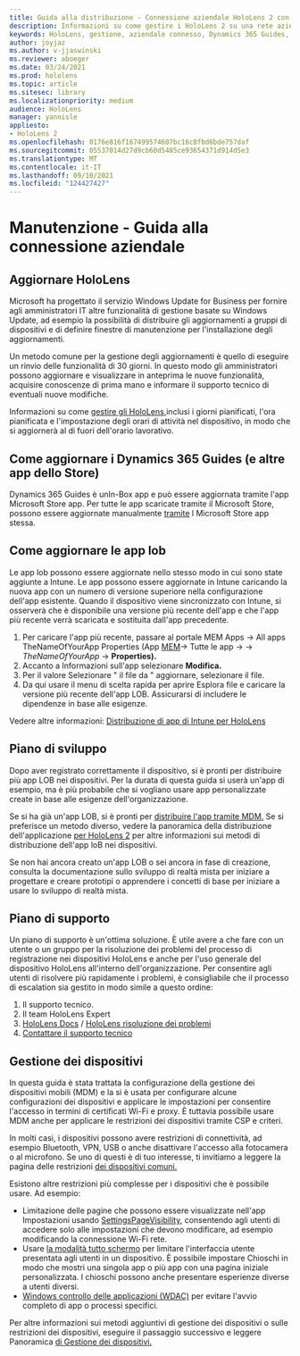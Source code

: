 ```yaml
---
title: Guida alla distribuzione - Connessione aziendale HoloLens 2 con Dynamics 365 Guides - Manutenzione
description: Informazioni su come gestire i HoloLens 2 su una rete aziendale connessa con Dynamics 365 Guides.
keywords: HoloLens, gestione, aziendale connesso, Dynamics 365 Guides, AAD, Azure AD, MDM, gestione dei dispositivi mobili
author: joyjaz
ms.author: v-jjaswinski
ms.reviewer: aboeger
ms.date: 03/24/2021
ms.prod: hololens
ms.topic: article
ms.sitesec: library
ms.localizationpriority: medium
audience: HoloLens
manager: yannisle
appliesto:
- HoloLens 2
ms.openlocfilehash: 0176e816f167499574607bc16c8fbd6bde757daf
ms.sourcegitcommit: 05537014d27d9cb60d5485ce93654371d914d5e3
ms.translationtype: MT
ms.contentlocale: it-IT
ms.lasthandoff: 09/10/2021
ms.locfileid: "124427427"
---
```

# <a name="maintain---corporate-connected-guide"></a>Manutenzione - Guida alla connessione aziendale

## <a name="update-hololens"></a>Aggiornare HoloLens

Microsoft ha progettato il servizio Windows Update for Business per fornire agli amministratori IT altre funzionalità di gestione basate su Windows Update, ad esempio la possibilità di distribuire gli aggiornamenti a gruppi di dispositivi e di definire finestre di manutenzione per l'installazione degli aggiornamenti.

Un metodo comune per la gestione degli aggiornamenti è quello di eseguire un rinvio delle funzionalità di 30 giorni. In questo modo gli amministratori possono aggiornare e visualizzare in anteprima le nuove funzionalità, acquisire conoscenze di prima mano e informare il supporto tecnico di eventuali nuove modifiche.

Informazioni su come [gestire gli HoloLens,](/hololens/hololens-updates)inclusi i giorni pianificati, l'ora pianificata e l'impostazione degli orari di attività nel dispositivo, in modo che si aggiornerà al di fuori dell'orario lavorativo.

## <a name="how-to-update-dynamics-365-guides-and-other-store-apps"></a>Come aggiornare i Dynamics 365 Guides (e altre app dello Store)

Dynamics 365 Guides è unIn-Box app e può essere aggiornata tramite l'app Microsoft Store app. Per tutte le app scaricate tramite il Microsoft Store, possono essere aggiornate manualmente [tramite](/hololens/holographic-store-apps#update-apps) l Microsoft Store app stessa.

## <a name="how-to-update-lob-apps"></a>Come aggiornare le app lob

Le app lob possono essere aggiornate nello stesso modo in cui sono state aggiunte a Intune. Le app possono essere aggiornate in Intune caricando la nuova app con un numero di versione superiore nella configurazione dell'app esistente. Quando il dispositivo viene sincronizzato con Intune, si osserverà che è disponibile una versione più recente dell'app e che l'app più recente verrà scaricata e sostituita dall'app precedente.

1. Per caricare l'app più recente, passare al portale MEM Apps -> All apps TheNameOfYourApp Properties (App [MEM](https://endpoint.microsoft.com/#home)-> Tutte le app  ->     ->  *TheNameOfYourApp*  ->  **Properties).**
2. Accanto a Informazioni sull'app selezionare **Modifica.**
3. Per il valore Selezionare &quot; il file da &quot; aggiornare, selezionare il file.
4. Da qui usare il menu di scelta rapida per aprire Esplora file e caricare la versione più recente dell'app LOB. Assicurarsi di includere le dipendenze in base alle esigenze.

Vedere altre informazioni: [Distribuzione di app di Intune per HoloLens](/hololens/app-deploy-intune)

## <a name="development-plan"></a>Piano di sviluppo

Dopo aver registrato correttamente il dispositivo, si è pronti per distribuire più app LOB nei dispositivi. Per la durata di questa guida si userà un'app di esempio, ma è più probabile che si vogliano usare app personalizzate create in base alle esigenze dell'organizzazione.

Se si ha già un'app LOB, si è pronti per [distribuire l'app tramite MDM.](/hololens/app-deploy-intune) Se si preferisce un metodo diverso, vedere la panoramica della distribuzione dell'applicazione [per HoloLens 2](/hololens/app-deploy-overview) per altre informazioni sui metodi di distribuzione dell'app loB nei dispositivi.

Se non hai ancora creato un'app LOB o sei ancora in fase di creazione, consulta la documentazione sullo sviluppo di realtà mista per iniziare a progettare e creare prototipi o apprendere i concetti di base per iniziare a usare lo sviluppo di realtà [](/windows/mixed-reality/design/design) mista. [](/windows/mixed-reality/discover/get-started-with-mr)

## <a name="support-plan"></a>Piano di supporto

Un piano di supporto è un'ottima soluzione. È utile avere a che fare con un utente o un gruppo per la risoluzione dei problemi del processo di registrazione nei dispositivi HoloLens e anche per l'uso generale del dispositivo HoloLens all'interno dell'organizzazione. Per consentire agli utenti di risolvere più rapidamente i problemi, è consigliabile che il processo di escalation sia gestito in modo simile a questo ordine:

1. Il supporto tecnico.
2. Il team HoloLens Expert
3. [HoloLens Docs](/hololens/)  /  [HoloLens risoluzione dei problemi](/hololens/hololens-troubleshooting)
4. [Contattare il supporto tecnico](https://support.serviceshub.microsoft.com/supportforbusiness/create?sapId=e9391227-fa6d-927b-0fff-f96288631b8f)

## <a name="device-management"></a>Gestione dei dispositivi

In questa guida è stata trattata la configurazione della gestione dei dispositivi mobili (MDM) e la si è usata per configurare alcune configurazioni dei dispositivi e applicare le impostazioni per consentire l'accesso in termini di certificati Wi-Fi e proxy. È tuttavia possibile usare MDM anche per applicare le restrizioni dei dispositivi tramite CSP e criteri.

In molti casi, i dispositivi possono avere restrizioni di connettività, ad esempio Bluetooth, VPN, USB o anche disattivare l'accesso alla fotocamera o al microfono. Se uno di questi è di tuo interesse, ti invitiamo a leggere la pagina delle restrizioni [dei dispositivi comuni.](/hololens/hololens-common-device-restrictions)

Esistono altre restrizioni più complesse per i dispositivi che è possibile usare. Ad esempio:

- Limitazione delle pagine che possono essere visualizzate nell'app Impostazioni usando [SettingsPageVisibility](/hololens/settings-uri-list), consentendo agli utenti di accedere solo alle impostazioni che devono modificare, ad esempio modificando la connessione Wi-Fi rete.
- Usare [la modalità tutto schermo](/hololens/hololens-kiosk) per limitare l'interfaccia utente presentata agli utenti in un dispositivo. È possibile impostare Chioschi in modo che mostri una singola app o più app con una pagina iniziale personalizzata. I chioschi possono anche presentare esperienze diverse a utenti diversi.
- [Windows controllo delle applicazioni (WDAC)](/hololens/windows-defender-application-control-wdac) per evitare l'avvio completo di app o processi specifici.

Per altre informazioni sui metodi aggiuntivi di gestione dei dispositivi o sulle restrizioni dei dispositivi, eseguire il passaggio successivo e leggere Panoramica [di Gestione dei dispositivi.](/hololens/hololens-csp-policy-overview)





